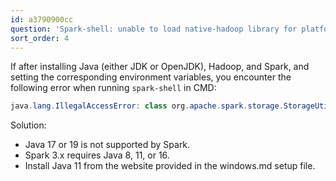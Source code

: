 ```yaml
---
id: a3790900cc
question: 'Spark-shell: unable to load native-hadoop library for platform - Windows'
sort_order: 4
---
```


If after installing Java (either JDK or OpenJDK), Hadoop, and Spark, and setting the corresponding environment variables, you encounter the following error when running `spark-shell` in CMD:

```java
java.lang.IllegalAccessError: class org.apache.spark.storage.StorageUtils$ (in unnamed module @0x3c947bc5) cannot access class sun.nio.ch.DirectBuffer (in module java.base) because module java.base does not export sun.nio.ch to unnamed module @0x3c947bc5
```

Solution:
- Java 17 or 19 is not supported by Spark. 
- Spark 3.x requires Java 8, 11, or 16.
- Install Java 11 from the website provided in the windows.md setup file.